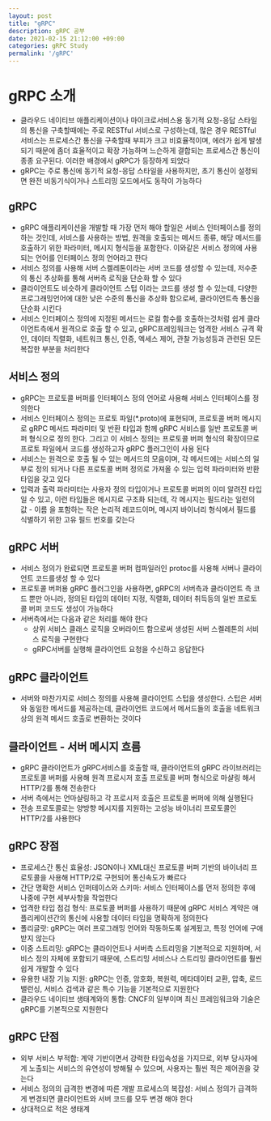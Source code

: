 ```yaml
---
layout: post
title: "gRPC"
description: gRPC 공부
date: 2021-02-15 21:12:00 +09:00
categories: gRPC Study
permalink: '/gRPC'
---
```


# gRPC 소개
- 클라우드 네이티브 애플리케이션이나 마이크로서비스용 동기적 요청-응답 스타일의 통신을 구축할때에는 주로 RESTful 서비스로 구성하는데, 많은 경우 RESTful 서비스는 프로세스간 통신을 구축할때 부피가 크고 비효율적이며, 에러가 쉽게 발생되기 때문에 좀더 효율적이고 확장 가능하며 느슨하게 결합되는 프로세스간 통신이 종종 요구된다. 이러한 배경에서 gRPC가 등장하게 되었다
- gRPC는 주로 통신에 동기적 요청-응답 스타일을 사용하지만, 초기 통신이 설정되면 완전 비동기식이거나 스트리밍 모드에서도 동작이 가능하다

## gRPC
- gRPC 애플리케이션을 개발할 때 가장 먼저 해야 할일은 서비스 인터페이스를 정의하는 것인데, 서비스를 사용하는 방법, 원격을 호출되는 메서드 종류, 해당 메서드를 호출하기 위한 파라미터, 메시지 형식등을 포함한다. 이와같은 서비스 정의에 사용되는 언어를 인터페이스 정의 언어라고 한다
- 서비스 정의를 사용해 서버 스켈레톤이라는 서버 코드를 생성할 수 있는데, 저수준의 통신 추상화를 통해 서버측 로직을 단순화 할 수 있다
- 클라이언트도 비슷하게 클라이언트 스텁 이라는 코드를 생성 할 수 있는데, 다양한 프로그래밍언어에 대한 낮은 수준의 통신을 추상화 함으로써, 클라이언트측 통신을 단순화 시킨다
- 서비스 인터페이스 정의에 지정된 메서드는 로컬 함수를 호출하는것처럼 쉽게 클라이언트측에서 원격으로 호출 할 수 있고, gRPC프레임워크는 엄격한 서비스 규격 확인, 데이터 직렬화, 네트워크 통신, 인증, 엑세스 제어, 관찰 가능성등과 관련된 모든 복잡한 부분을 처리한다

## 서비스 정의
- gRPC는 프로토콜 버퍼를 인터페이스 정의 언어로 사용해 서비스 인터페이스를 정의한다
- 서비스 인터페이스 정의는 프로토 파일(*.proto)에 표현되며, 프로토콜 버퍼 메시지로 gRPC 메서드 파라미터 및 반환 타입과 함께 gRPC 서비스를 일반 프로토콜 버퍼 형식으로 정의 한다. 그리고 이 서비스 정의는 프로토콜 버퍼 형식의 확장이므로 프로토 파일에서 코드를 생성하고자 gRPC 플러그인이 사용 된다
- 서비스는 원격으로 호출 될 수 있는 메서드의 모음이며, 각 메서드에는 서비스의 일부로 정의 되거나 다른 프로토콜 버퍼 정의로 가져올 수 있는 입력 파라미터와 반환 타입을 갖고 있다
- 입력과 출력 파라미터는 사용자 정의 타입이거나 프로토콜 버퍼의 이미 알려진 타입일 수 있고, 이런 타입들은 메시지로 구조화 되는데, 각 메시지는 필드라는 일련의 값 - 이름 을 포함하는 작은 논리적 레코드이며, 메시지 바이너리 형식에서 필드를 식별하기 위한 고유 필드 번호를 갖는다

## gRPC 서버
- 서비스 정의가 완료되면 프로토콜 버퍼 컴파일러인 protoc를 사용해 서버나 클라이언트 코드를생성 할 수 있다
- 프로토콜 버퍼용 gRPC 플러그인을 사용하면, gRPC의 서버측과 클라이언트 측 코드 뿐만 아니라, 정의된 타입의 데이터 지정, 직렬화, 데이터 취득등의 일반 프로토콜 버퍼 코드도 생성이 가능하다
- 서버측에서는 다음과 같은 처리를 해야 한다
    * 상위 서비스 클래스 로직을 오버라이드 함으로써 생성된 서버 스켈레톤의 서비스 로직을 구현한다
    * gRPC서버를 실행해 클라이언트 요청을 수신하고 응답한다

## gRPC 클라이언트
- 서버와 마찬가지로 서비스 정의를 사용해 클라이언트 스텁을 생성한다. 스텁은 서버와 동일한 메서드를 제공하는데, 클라이언트 코드에서 메서드들의 호출을 네트워크상의 원격 메서드 호출로 변환하는 것이다

## 클라이언트 - 서버 메시지 흐름
- gRPC 클라이언트가 gRPC서비스를 호출할 때, 클라이언트의 gRPC 라이브러리는 프로토콜 버퍼를 사용해 원격 프로시저 호출 프로토콜 버퍼 형식으로 마샬링 해서 HTTP/2를 통해 전송한다
- 서버 측에서는 언마샬링하고 각 프로시저 호출은 프로토콜 버퍼에 의해 실행된다
- 전송 프로토콜로는 양방향 메시지를 지원하는 고성능 바이너리 프로토콜인 HTTP/2를 사용한다

## gRPC 장점
- 프로세스간 통신 효율성: JSON이나 XML대신 프로토콜 버퍼 기반의 바이너리 프로토콜을 사용해 HTTP/2로 구현되어 통신속도가 빠르다
- 간단 명확한 서비스 인퍼테이스와 스키마: 서비스 인터페이스를 먼저 정의한 후에 나중에 구현 세부사항을 작업한다
- 업격한 타입 점검 형식: 프로토콜 버퍼를 사용하기 때문에 gRPC 서비스 계약은 애플리케이션간의 통신에 사용할 데이터 타입을 명확하게 정의한다
- 폴리글랏: gRPC는 여러 프로그래밍 언어와 작동하도록 설계됬고, 특정 언어에 구애받지 않는다
- 이중 스트리밍: gRPC는 클라이언트나 서버측 스트리밍을 기본적으로 지원하며, 서비스 정의 자체에 포함되기 때문에, 스트리밍 서비스나 스트리밍 클라이언트를 훨씬 쉽게 개발할 수 있다
- 유용한 내장 기능 지원: gRPC는 인증, 암호화, 복원력, 메타데이터 교환, 압축, 로드밸런싱, 서비스 검색과 같은 특수 기능을 기본적으로 지원한다
- 클라우드 네이티브 생태계와의 통합: CNCF의 일부이며 최신 프레임워크와 기술은 gRPC를 기본적으로 지원한다

## gRPC 단점
- 외부 서비스 부적합: 계약 기반이면서 강력한 타입속성을 가지므로, 외부 당사자에게 노출되는 서비스의 유연성이 방해될 수 있으며, 사용자는 훨씬 적은 제어권을 갖는다
- 서비스 정의의 급격한 변경에 따른 개발 프로세스의 복잡성: 서비스 정의가 급격하게 변경되면 클라이언트와 서버 코드를 모두 변경 해야 한다
- 상대적으로 적은 생태계

